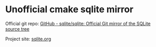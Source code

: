 # Unofficial cmake sqlite mirror

Official git repo: [GitHub - sqlite/sqlite: Official Git mirror of the SQLite source tree](https://github.com/sqlite/sqlite)

Project site: [sqlite.org](https://sqlite.org)


